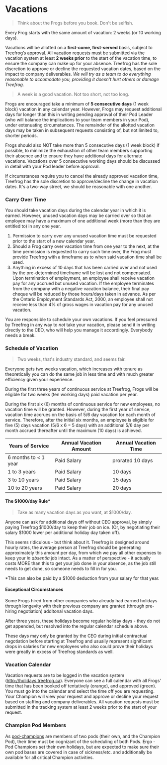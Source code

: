 # Vacations

> Think about the Frogs before you book. Don't be selfish.

Every Frog starts with the same amount of vacation: 2 weeks (or 10 working days).

Vacations will be allotted on a **first-come, first-served** basis, subject to Treefrog’s approval. All vacation requests must be submitted via the vacation system at least **2 weeks prior** to the start of the vacation time, to ensure the company can make up for your absence. Treefrog has the sole discretion to approve or decline the requested vacation dates, based on the impact to company deliverables. *We will try as a team to do everything reasonable to accomodate you, providing it doesn't hurt others or damage Treefrog.*

> A week is a good vacation. Not too short, not too long.

Frogs are encouraged take a minimum of **5 consecutive days** (1 week block) vacation in any calendar year. However, Frogs may request additional days for longer than this in writing pending approval of their Pod Leader (who will balance the implications to your team members in your Pod), under extenuating circumstances. The remainder of the allotted vacation days may be taken in subsequent requests consisting of, but not limited to, shorter periods.

Frogs should also NOT take more than 5 consecutive days (1 week block) if possible, to minimize the exhaustion of other team members supporting their absence and to ensure they have additional days for alternate vacations. Vacations over 5 consecutive working days should be discussed in detail with your Pod leader before approval.

If circumstances require you to cancel the already approved vacation time, Treefrog has the sole discretion to approve/decline the change in vacation dates. It's a two-way street, we should be reasonable with one another.

### Carry Over Time

You should take vacation days during the calendar year in which it is earned. However, unused vacation days may be carried over so that an employee may have a maximum of one additional week (more than they are entitled to) in any one year.

1. Permission to carry over any unused vacation time must be requested prior to the start of a new calendar year.
2. Should a Frog carry over vacation time from one year to the next, at the time permission is requested to carry such time over, the Frog must provide Treefrog with a timeframe as to when said vacation time shall be used.
3. Anything in excess of 10 days that has been carried over and not used by the pre-determined timeframe will be lost and not compensated. Upon termination of employment, an employee shall receive vacation pay for any accrued but unused vacation. If the employee terminates from the company with a negative vacation balance, their final pay cheque will be reduced by those hours/days taken in advance.   As per the Ontario Employment Standards Act, 2000, an employee shall not receive less than 4% of gross wages in vacation pay for any unused vacation.  

You are responsible to schedule your own vacations. If you feel pressured by Treefrog in any way to *not* take your vacation, please send it in writing directly to the CEO, who will help you manage it accordingly. Everybody needs a break.

### Schedule of Vacation

> Two weeks, that's industry standard, and seems fair.

Everyone gets two weeks vacation, which increases with tenure as theoretically you can do the same job in less time and with much greater efficiency given your experience.

During the first three years of continuous service at Treefrog, Frogs will be eligible for two weeks (ten working days) paid vacation per year.

During the first six (6) months of continuous service for new employees, no vacation time will be granted. However, during the first year of service, vacation time accrues on the basis of 5/6 day vacation for each month of service. Therefore, after the initial six months, an employee is eligible for five (5) days vacation (5/6 x 6 = 5 days) with an additional 5/6 day per month accrued thereafter until the maximum (10 days) is achieved.

| **Years of Service** | **Annual Vacation Amount** | **Annual Vacation Time** |
| -------------------- | -------------------------- | ------------------------ |
| 6 months to < 1 year | Paid Salary                | prorated 10 days         |
| 1 to 3 years         | Paid Salary                | 10 days                  |
| 3 to 10 years        | Paid Salary                | 15 days                  |
| 10 to 20 years       | Paid Salary                | 20 days                  |

#### The $1000/day Rule*

> Take as many vacation days as you want, at $1000/day.

Anyone can ask for additional days off without CEO approval, by simply paying Treefrog $1000/day to keep their job on ice. (Or, by negotiating their salary $1000 lower per additional holiday day taken off).

This seems ridiculous - but think about it. Treefrog is designed around hourly rates, the average person at Treefrog should be generating approximately this amount per day, from which we pay all other expenses to keep your *in absentia* job intact. As a matter of perspective - it actually costs MORE than this to get your job done in your absence, as the job still needs to get done, so someone needs to fill in for you.

*This can also be paid by a $1000 deduction from your salary for that year.

#### Exceptional Circumstances

Some Frogs hired from other companies who already had earned holidays through longevity with their previous company are granted (through pre-hiring negotiation) additonal vacation days.

After three years, these holidays become regular holiday days - they do not get appended, but resolved into the regular calendar schedule above.

These days may only be granted by the CEO during initial contractual negotiation before starting at Treefrog and usually represent significant drops in salaries for new employees who also could prove their holidays were greatly in excess of Treefrog standards as well.

### Vacation Calendar

Vacation requests are to be logged in the vacation system (http://holidays.treefrog.ca). Everyone can see a full calendar with all Frogs' time that has been booked off tentatively (orange), and approved (green). You must go into the calendar and select the time off you are requesting. Your Champion will view your request and approve or decline your request based on staffing and company deliverables. All vacation requests must be submitted in the tracking system at least 2 weeks prior to the start of your request.

### Champion Pod Members

As [pod-champions](manual/pod-champions.md) are members of two pods (their own, and the Champion Pod), their time must be cognizant of the scheduling of both Pods. Ergo - Pod Champions set their own holidays, but are expected to make sure their own pod bases are covered in case of sickness/etc. and additionally be available for all critical Champion activities.
